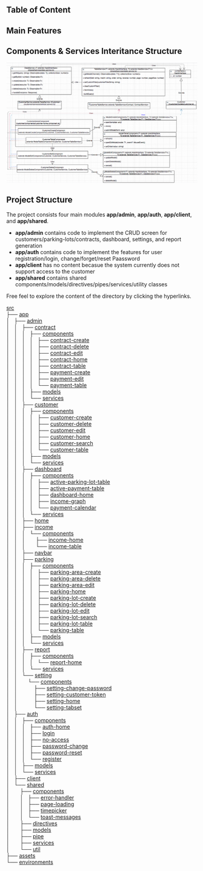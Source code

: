 ## Table of Content

## Main Features


## Components & Services Interitance Structure
<img src="docs/inheritance_diagram.png">

## Project Structure
The project consists four main modules <b>app/admin</b>, <b>app/auth</b>, <b>app/client</b>, and <b>app/shared</b>.
<ul>
  <li><b>app/admin</b> contains code to implement the CRUD screen for customers/parking-lots/contracts, dashboard, settings, and report generation </li>
  <li><b>app/auth</b> contains code to implement the features for user registration/login, change/forget/reset Paassword</li>
  <li><b>app/client</b> has no content becasue the system currently does not support access to the customer</li>
  <li><b>app/shared</b> contains shared components/models/directives/pipes/services/utility classes</li>
</ul>

Free feel to explore the content of the directory by clicking the hyperlinks.

<a href="https://github.com/ianyehwork/Contract-Management-Client-Angular/tree/master/src">src</a><br>
	├── <a href="https://github.com/ianyehwork/Contract-Management-Client-Angular/tree/master/src/app/">app</a><br>
	│   ├── <a href="https://github.com/ianyehwork/Contract-Management-Client-Angular/tree/master/src/app/admin/">admin</a><br>
	│   │   ├── <a href="https://github.com/ianyehwork/Contract-Management-Client-Angular/tree/master/src/app/admin/contract/">contract</a><br>
	│   │   │   ├── <a href="https://github.com/ianyehwork/Contract-Management-Client-Angular/tree/master/src/app/admin/contract/components/">components</a><br>
	│   │   │   │   ├── <a href="https://github.com/ianyehwork/Contract-Management-Client-Angular/tree/master/src/app/admin/contract/components/contract-create/">contract-create</a><br>
	│   │   │   │   ├── <a href="https://github.com/ianyehwork/Contract-Management-Client-Angular/tree/master/src/app/admin/contract/components/contract-delete/">contract-delete</a><br>
	│   │   │   │   ├── <a href="https://github.com/ianyehwork/Contract-Management-Client-Angular/tree/master/src/app/admin/contract/components/contract-edit/">contract-edit</a><br>
	│   │   │   │   ├── <a href="https://github.com/ianyehwork/Contract-Management-Client-Angular/tree/master/src/app/admin/contract/components/contract-home/">contract-home</a><br>
	│   │   │   │   ├── <a href="https://github.com/ianyehwork/Contract-Management-Client-Angular/tree/master/src/app/admin/contract/components/contract-table/">contract-table</a><br>
	│   │   │   │   ├── <a href="https://github.com/ianyehwork/Contract-Management-Client-Angular/tree/master/src/app/admin/contract/components/payment-create/">payment-create</a><br>
	│   │   │   │   ├── <a href="https://github.com/ianyehwork/Contract-Management-Client-Angular/tree/master/src/app/admin/contract/components/payment-edit/">payment-edit</a><br>
	│   │   │   │   └── <a href="https://github.com/ianyehwork/Contract-Management-Client-Angular/tree/master/src/app/admin/contract/components/payment-table/">payment-table</a><br>
	│   │   │   ├── <a href="https://github.com/ianyehwork/Contract-Management-Client-Angular/tree/master/src/app/admin/contract/models/">models</a><br>
	│   │   │   └── <a href="https://github.com/ianyehwork/Contract-Management-Client-Angular/tree/master/src/app/admin/contract/services/">services</a><br>
	│   │   ├── <a href="https://github.com/ianyehwork/Contract-Management-Client-Angular/tree/master/src/app/admin/customer/">customer</a><br>
	│   │   │   ├── <a href="https://github.com/ianyehwork/Contract-Management-Client-Angular/tree/master/src/app/admin/customer/components/">components</a><br>
	│   │   │   │   ├── <a href="https://github.com/ianyehwork/Contract-Management-Client-Angular/tree/master/src/app/admin/customer/components/customer-create/">customer-create</a><br>
	│   │   │   │   ├── <a href="https://github.com/ianyehwork/Contract-Management-Client-Angular/tree/master/src/app/admin/customer/components/customer-delete/">customer-delete</a><br>
	│   │   │   │   ├── <a href="https://github.com/ianyehwork/Contract-Management-Client-Angular/tree/master/src/app/admin/customer/components/customer-edit/">customer-edit</a><br>
	│   │   │   │   ├── <a href="https://github.com/ianyehwork/Contract-Management-Client-Angular/tree/master/src/app/admin/customer/components/customer-home/">customer-home</a><br>
	│   │   │   │   ├── <a href="https://github.com/ianyehwork/Contract-Management-Client-Angular/tree/master/src/app/admin/customer/components/customer-search/">customer-search</a><br>
	│   │   │   │   └── <a href="https://github.com/ianyehwork/Contract-Management-Client-Angular/tree/master/src/app/admin/customer/components/customer-table/">customer-table</a><br>
	│   │   │   ├── <a href="https://github.com/ianyehwork/Contract-Management-Client-Angular/tree/master/src/app/admin/customer/models/">models</a><br>
	│   │   │   └── <a href="https://github.com/ianyehwork/Contract-Management-Client-Angular/tree/master/src/app/admin/customer/services/">services</a><br>
	│   │   ├── <a href="https://github.com/ianyehwork/Contract-Management-Client-Angular/tree/master/src/app/admin/dashboard/">dashboard</a><br>
	│   │   │   ├── <a href="https://github.com/ianyehwork/Contract-Management-Client-Angular/tree/master/src/app/admin/dashboard/components/">components</a><br>
	│   │   │   │   ├── <a href="https://github.com/ianyehwork/Contract-Management-Client-Angular/tree/master/src/app/admin/dashboard/components/active-parking-lot-table/">active-parking-lot-table</a><br>
	│   │   │   │   ├── <a href="https://github.com/ianyehwork/Contract-Management-Client-Angular/tree/master/src/app/admin/dashboard/components/active-payment-table/">active-payment-table</a><br>
	│   │   │   │   ├── <a href="https://github.com/ianyehwork/Contract-Management-Client-Angular/tree/master/src/app/admin/dashboard/components/dashboard-home/">dashboard-home</a><br>
	│   │   │   │   ├── <a href="https://github.com/ianyehwork/Contract-Management-Client-Angular/tree/master/src/app/admin/dashboard/components/income-graph/">income-graph</a><br>
	│   │   │   │   └── <a href="https://github.com/ianyehwork/Contract-Management-Client-Angular/tree/master/src/app/admin/dashboard/components/payment-calendar/">payment-calendar</a><br>
	│   │   │   └── <a href="https://github.com/ianyehwork/Contract-Management-Client-Angular/tree/master/src/app/admin/dashboard/services/">services</a><br>
	│   │   ├── <a href="https://github.com/ianyehwork/Contract-Management-Client-Angular/tree/master/src/app/admin/home/">home</a><br>
	│   │   ├── <a href="https://github.com/ianyehwork/Contract-Management-Client-Angular/tree/master/src/app/admin/income/">income</a><br>
	│   │   │   └── <a href="https://github.com/ianyehwork/Contract-Management-Client-Angular/tree/master/src/app/admin/income/components/">components</a><br>
	│   │   │   &nbsp;&nbsp;&nbsp; ├── <a href="https://github.com/ianyehwork/Contract-Management-Client-Angular/tree/master/src/app/admin/income/components/income-home/">income-home</a><br>
	│   │   │   &nbsp;&nbsp;&nbsp; └── <a href="https://github.com/ianyehwork/Contract-Management-Client-Angular/tree/master/src/app/admin/income/components/income-table/">income-table</a><br>
	│   │   ├── <a href="https://github.com/ianyehwork/Contract-Management-Client-Angular/tree/master/src/app/admin/navbar/">navbar</a><br>
	│   │   ├── <a href="https://github.com/ianyehwork/Contract-Management-Client-Angular/tree/master/src/app/admin/parking/">parking</a><br>
	│   │   │   ├── <a href="https://github.com/ianyehwork/Contract-Management-Client-Angular/tree/master/src/app/admin/parking/components/">components</a><br>
	│   │   │   │   ├── <a href="https://github.com/ianyehwork/Contract-Management-Client-Angular/tree/master/src/app/admin/parking/components/parking-area-create/">parking-area-create</a><br>
	│   │   │   │   ├── <a href="https://github.com/ianyehwork/Contract-Management-Client-Angular/tree/master/src/app/admin/parking/components/parking-area-delete/">parking-area-delete</a><br>
	│   │   │   │   ├── <a href="https://github.com/ianyehwork/Contract-Management-Client-Angular/tree/master/src/app/admin/parking/components/parking-area-edit/">parking-area-edit</a><br>
	│   │   │   │   ├── <a href="https://github.com/ianyehwork/Contract-Management-Client-Angular/tree/master/src/app/admin/parking/components/parking-home/">parking-home</a><br>
	│   │   │   │   ├── <a href="https://github.com/ianyehwork/Contract-Management-Client-Angular/tree/master/src/app/admin/parking/components/parking-lot-create/">parking-lot-create</a><br>
	│   │   │   │   ├── <a href="https://github.com/ianyehwork/Contract-Management-Client-Angular/tree/master/src/app/admin/parking/components/parking-lot-delete/">parking-lot-delete</a><br>
	│   │   │   │   ├── <a href="https://github.com/ianyehwork/Contract-Management-Client-Angular/tree/master/src/app/admin/parking/components/parking-lot-edit/">parking-lot-edit</a><br>
	│   │   │   │   ├── <a href="https://github.com/ianyehwork/Contract-Management-Client-Angular/tree/master/src/app/admin/parking/components/parking-lot-search/">parking-lot-search</a><br>
	│   │   │   │   ├── <a href="https://github.com/ianyehwork/Contract-Management-Client-Angular/tree/master/src/app/admin/parking/components/parking-lot-table/">parking-lot-table</a><br>
	│   │   │   │   └── <a href="https://github.com/ianyehwork/Contract-Management-Client-Angular/tree/master/src/app/admin/parking/components/parking-table/">parking-table</a><br>
	│   │   │   ├── <a href="https://github.com/ianyehwork/Contract-Management-Client-Angular/tree/master/src/app/admin/parking/models/">models</a><br>
	│   │   │   └── <a href="https://github.com/ianyehwork/Contract-Management-Client-Angular/tree/master/src/app/admin/parking/services/">services</a><br>
	│   │   ├── <a href="https://github.com/ianyehwork/Contract-Management-Client-Angular/tree/master/src/app/admin/report/">report</a><br>
	│   │   │   ├── <a href="https://github.com/ianyehwork/Contract-Management-Client-Angular/tree/master/src/app/admin/report/components/">components</a><br>
	│   │   │   │   └── <a href="https://github.com/ianyehwork/Contract-Management-Client-Angular/tree/master/src/app/admin/report/components/report-home/">report-home</a><br>
	│   │   │   └── <a href="https://github.com/ianyehwork/Contract-Management-Client-Angular/tree/master/src/app/admin/report/services/">services</a><br>
	│   │   └── <a href="https://github.com/ianyehwork/Contract-Management-Client-Angular/tree/master/src/app/admin/setting/">setting</a><br>
	│   │   &nbsp;&nbsp;&nbsp; └── <a href="https://github.com/ianyehwork/Contract-Management-Client-Angular/tree/master/src/app/admin/setting/components/">components</a><br>
	│   │   &nbsp;&nbsp;&nbsp; &nbsp;&nbsp;&nbsp; ├── <a href="https://github.com/ianyehwork/Contract-Management-Client-Angular/tree/master/src/app/admin/setting/components/setting-change-password/">setting-change-password</a><br>
	│   │   &nbsp;&nbsp;&nbsp; &nbsp;&nbsp;&nbsp; ├── <a href="https://github.com/ianyehwork/Contract-Management-Client-Angular/tree/master/src/app/admin/setting/components/setting-customer-token/">setting-customer-token</a><br>
	│   │   &nbsp;&nbsp;&nbsp; &nbsp;&nbsp;&nbsp; ├── <a href="https://github.com/ianyehwork/Contract-Management-Client-Angular/tree/master/src/app/admin/setting/components/setting-home/">setting-home</a><br>
	│   │   &nbsp;&nbsp;&nbsp; &nbsp;&nbsp;&nbsp; └── <a href="https://github.com/ianyehwork/Contract-Management-Client-Angular/tree/master/src/app/admin/setting/components/setting-tabset/">setting-tabset</a><br>
	│   ├── <a href="https://github.com/ianyehwork/Contract-Management-Client-Angular/tree/master/src/app/auth/">auth</a><br>
	│   │   ├── <a href="https://github.com/ianyehwork/Contract-Management-Client-Angular/tree/master/src/app/auth/components/">components</a><br>
	│   │   │   ├── <a href="https://github.com/ianyehwork/Contract-Management-Client-Angular/tree/master/src/app/auth/components/auth-home/">auth-home</a><br>
	│   │   │   ├── <a href="https://github.com/ianyehwork/Contract-Management-Client-Angular/tree/master/src/app/auth/components/login/">login</a><br>
	│   │   │   ├── <a href="https://github.com/ianyehwork/Contract-Management-Client-Angular/tree/master/src/app/auth/components/no-access/">no-access</a><br>
	│   │   │   ├── <a href="https://github.com/ianyehwork/Contract-Management-Client-Angular/tree/master/src/app/auth/components/password-change/">password-change</a><br>
	│   │   │   ├── <a href="https://github.com/ianyehwork/Contract-Management-Client-Angular/tree/master/src/app/auth/components/password-reset/">password-reset</a><br>
	│   │   │   └── <a href="https://github.com/ianyehwork/Contract-Management-Client-Angular/tree/master/src/app/auth/components/register/">register</a><br>
	│   │   ├── <a href="https://github.com/ianyehwork/Contract-Management-Client-Angular/tree/master/src/app/auth/models/">models</a><br>
	│   │   └── <a href="https://github.com/ianyehwork/Contract-Management-Client-Angular/tree/master/src/app/auth/services/">services</a><br>
	│   ├── <a href="https://github.com/ianyehwork/Contract-Management-Client-Angular/tree/master/src/app/client/">client</a><br>
	│   └── <a href="https://github.com/ianyehwork/Contract-Management-Client-Angular/tree/master/src/app/shared/">shared</a><br>
	│   &nbsp;&nbsp;&nbsp; ├── <a href="https://github.com/ianyehwork/Contract-Management-Client-Angular/tree/master/src/app/shared/components/">components</a><br>
	│   &nbsp;&nbsp;&nbsp; │   ├── <a href="https://github.com/ianyehwork/Contract-Management-Client-Angular/tree/master/src/app/shared/components/error-handler/">error-handler</a><br>
	│   &nbsp;&nbsp;&nbsp; │   ├── <a href="https://github.com/ianyehwork/Contract-Management-Client-Angular/tree/master/src/app/shared/components/page-loading/">page-loading</a><br>
	│   &nbsp;&nbsp;&nbsp; │   ├── <a href="https://github.com/ianyehwork/Contract-Management-Client-Angular/tree/master/src/app/shared/components/timepicker/">timepicker</a><br>
	│   &nbsp;&nbsp;&nbsp; │   └── <a href="https://github.com/ianyehwork/Contract-Management-Client-Angular/tree/master/src/app/shared/components/toast-messages/">toast-messages</a><br>
	│   &nbsp;&nbsp;&nbsp; ├── <a href="https://github.com/ianyehwork/Contract-Management-Client-Angular/tree/master/src/app/shared/directives/">directives</a><br>
	│   &nbsp;&nbsp;&nbsp; ├── <a href="https://github.com/ianyehwork/Contract-Management-Client-Angular/tree/master/src/app/shared/models/">models</a><br>
	│   &nbsp;&nbsp;&nbsp; ├── <a href="https://github.com/ianyehwork/Contract-Management-Client-Angular/tree/master/src/app/shared/pipe/">pipe</a><br>
	│   &nbsp;&nbsp;&nbsp; ├── <a href="https://github.com/ianyehwork/Contract-Management-Client-Angular/tree/master/src/app/shared/services/">services</a><br>
	│   &nbsp;&nbsp;&nbsp; └── <a href="https://github.com/ianyehwork/Contract-Management-Client-Angular/tree/master/src/app/shared/util/">util</a><br>
	├── <a href="https://github.com/ianyehwork/Contract-Management-Client-Angular/tree/master/src/assets/">assets</a><br>
	└── <a href="https://github.com/ianyehwork/Contract-Management-Client-Angular/tree/master/src/environments/">environments</a><br>
